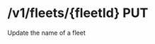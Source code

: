 #  /v1/fleets/{fleetId} PUT

Update the name of a fleet

<api-endpoint openapi-path="../../../tsp-output/schema/openapi.yaml" method="PUT" endpoint="/v1/fleets/{fleetId}"></api-endpoint>